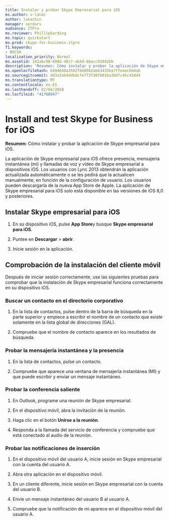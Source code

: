 ```yaml
---
title: Instalar y probar Skype Empresarial para iOS
ms.author: v-lanac
author: lanachin
manager: serdars
audience: ITPro
ms.reviewer: PhillipGarding
ms.topic: quickstart
ms.prod: skype-for-business-itpro
f1.keywords:
- NOCSH
localization_priority: Normal
ms.assetid: 142abc98-608d-40c7-ab4d-66acc010426b
description: 'Resumen: Cómo instalar y probar la aplicación de Skype empresarial para iOS.'
ms.openlocfilehash: b494048a3502f668062ab63435ba7ffeaecbb4ab
ms.sourcegitcommit: dd3a3ab4ddbdcfe772f30fb01ba3b97c45c43dd4
ms.translationtype: MT
ms.contentlocale: es-ES
ms.lasthandoff: 02/04/2020
ms.locfileid: "41768947"
---
```

# <a name="install-and-test-skype-for-business-for-ios"></a>Install and test Skype for Business for iOS
 
**Resumen:** Cómo instalar y probar la aplicación de Skype empresarial para iOS.
  
La aplicación de Skype empresarial para iOS ofrece presencia, mensajería instantánea (mi) y llamadas de voz y vídeo de Skype empresarial a dispositivos iOS. Los usuarios con Lync 2013 obtendrán la aplicación actualizada automáticamente o se les pedirá que la actualicen manualmente, en función de la configuración de usuario. Los usuarios pueden descargarla de la nueva App Store de Apple. La aplicación de Skype empresarial para iOS solo está disponible en las versiones de iOS 8,0 y posteriores.
  
## <a name="installing-skype-for-business-for-ios"></a>Instalar Skype empresarial para iOS

1. En su dispositivo iOS, pulse **App Store**y busque **Skype empresarial para iOS**.
    
2. Puntee en **Descargar** > **abrir**. 
    
3. Inicie sesión en la aplicación.
    
## <a name="verifying-mobile-client-installation"></a>Comprobación de la instalación del cliente móvil

Después de iniciar sesión correctamente, use las siguientes pruebas para comprobar que la instalación de Skype empresarial funciona correctamente en su dispositivo iOS. 
  
### <a name="search-for-a-contact-in-the-corporate-directory"></a>Buscar un contacto en el directorio corporativo

1. En la lista de contactos, pulse dentro de la barra de búsqueda en la parte superior y empiece a escribir el nombre de un contacto que existe solamente en la lista global de direcciones (GAL). 
    
2. Compruebe que el nombre de contacto aparece en los resultados de búsqueda. 
    
### <a name="test-instant-messaging-and-presence"></a>Probar la mensajería instantánea y la presencia

1. En la lista de contactos, pulse un contacto. 
    
2. Compruebe que aparece una ventana de mensajería instantánea (MI) y que puede escribir y enviar un mensaje instantáneo. 
    
### <a name="test-dial-out-conferencing"></a>Probar la conferencia saliente

1. En Outlook, programe una reunión de Skype empresarial. 
    
2. En el dispositivo móvil, abra la invitación de la reunión. 
    
3. Haga clic en el botón **Unirse a la reunión**.
    
4. Responda a la llamada del servicio de conferencia y compruebe que está conectado al audio de la reunión. 
    
### <a name="test-push-notifications"></a>Probar las notificaciones de inserción

1. En el dispositivo móvil del usuario A, inicie sesión en Skype empresarial con la cuenta del usuario A. 
    
2. Abra otra aplicación en el dispositivo móvil. 
    
3. En un cliente diferente, inicie sesión en Skype empresarial con la cuenta del usuario B. 
    
4. Envíe un mensaje instantáneo del usuario B al usuario A. 
    
5. Compruebe que la notificación de mi aparece en el dispositivo móvil del usuario A. 
    

